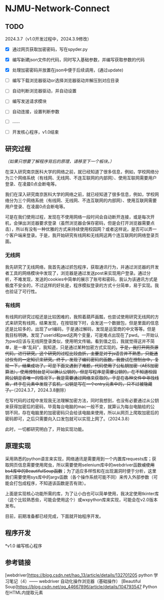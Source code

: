 # NJMU-Network-Connect

## TODO

2024.3.7（v1.0开发过程中，2024.3.9修改）

- [x] 通过网页获取加密密码，写在spyder.py

- [x] 编写新建json文件的代码，同时写入基础参数，并编写获取参数的代码

- [x] 处理加密密码并放置在json中便于后续调用，(通过update)
- [ ] 编写下载浏览器驱动or选择浏览器驱动并解压到对应目录
- [ ] 自动判断浏览器驱动，并自动设置
- [ ] 编写发送请求模块
- [ ] 自动连接，设置判断参数
- [ ] ……
- [ ] 开发核心程序，v1.0结束

## 研究过程

*（如果只想要了解程序背后的原理，请移至下一个板块。）*

在深入研究南京医科大学的网络之前，就已经知道了很多信息，例如，学校网络分为三个网络系统（有线网、无线网、不连互联网的内部网）、使用互联网需要用户登录、在凌晨0点会断电等。

我们在深入研究南京医科大学的网络之前，就已经知道了很多信息，例如，学校网络分为三个网络系统（有线网、无线网、不连互联网的内部网）、使用互联网需要用户登录、在凌晨0点会断电等。

可是在我们使用过程，发现在不使用网络一段时间会自动断开连接，或是每次开机，会弹出浏览器要求登录（虽然浏览器会保存密码，但是会打开浏览器需要点击），所以有没有一种优雅的方式来持续使用校园网？或者这样说，是否可以弄一个客户端来登录。于是，我开始研究有线网和无线网这两个连互联网的网络登录页面。

### 无线网

我先研究了无线网络，我首先通过抓包程序，获取通讯行为，并通过浏览器的开发者工具的网络模块中发现了，浏览器是通过发送post来实现用户登录。通过分析，不难发现，发送的cookies中简单的展示了账号和密码，我认为该通讯方式是极度不安全的，不过这样的好处是，程序模拟登录的方式十分简单，易于实现。我也验证了可行性。

### 有线网

有线网的研究过程还是比较困难的，我照着葫芦画瓢，也尝试使用研究无线网的方式来研究有线网，结果发现，在按钮按下时，会发送一个数据包，但是里面的信息还是比较多的，出现了url编码，于是通过解码，发现是运营商的中文等等。但是我目标明确，发现了userid和pwd这两个变量，可是难点出现在了pwd。一开始认为pwd应该与无线网登录类似，使用明文传输。看到值之后，我就觉得这并不简单，是一串“乱码”，我知道，只是通过某种加密方式实现的。~~于是，我打开网页源代码，进行研究。这个研究的过程比较曲折，主要是对于js语言并不熟悉，只能通过仅有的一定知识来研究。终于，发现了编码密码的函数。我尝试在控制台中，复现一下，结果成功了。可是下面又遇到了难题，代码使用了公私钥加密（AES加密算法），使用控制台是可以确认公钥的，但是写程序是需要公钥的，在不知道校园网公钥是否唯一的情况下，我是需要通过网络来获取的。于是在各种文件中寻找线索，终于在元素中发现了玄机，公钥是写在一个entry元素中的，只不过被隐藏了。~~（2024.3.7，2024.3.8删除）

在写代码的过程中发现我无法理解加密方法，同时我想到，也没有必要通过从公钥来获得加密后的密码，毕竟每台电脑的mac一般不变，就算认为每台电脑给的公钥不同，存在电脑里的加密密码只会给该电脑来使用，所以从网页上爬取加密后的密码即可，之后只需要向入口发包就可以实现上网了。（2024.3.8）

此时，一切都研究明白了，开始实现功能。

## 原理实现

采用熟悉的python语言来实现，网络通讯是需要用到一个内置库requests库；获取网页信息需要使用爬虫，所以需要使用selenium库中的webdriver函数~~或使用bs4库中的BeautifulSoup函数~~；为了适应多样性和在出现漏洞时便于分析，这里我们需要使用sys库中的argv函数（各个操作系统可能不同）来传入外部参数（可能会打包成程序，不知道该函数是否有效）。

上面是实现核心功能所需的库，为了让小白也可以简单使用，我决定使用tkinter库（这个比较熟悉些，可能会使用这个）或wxpython库来实现，可能会在v2.0版本发布。

目前，前期准备都已经完成，下面就开始程序开发。

## 程序开发

*v1.0 编写核心程序

## 参考链接

[webdriver]https://blog.csdn.net/hao_13/article/details/132701205 python 学习笔记（4）—— webdriver 自动化操作浏览器（基础操作）
[Beautiful Soup]https://blog.csdn.net/qq_44667896/article/details/104793547 Python在HTML内提取元素
